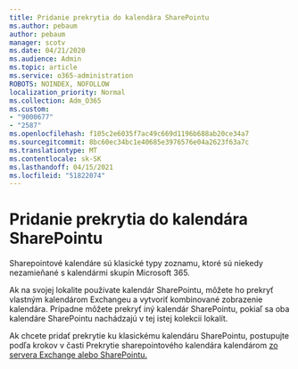 ```yaml
---
title: Pridanie prekrytia do kalendára SharePointu
ms.author: pebaum
author: pebaum
manager: scotv
ms.date: 04/21/2020
ms.audience: Admin
ms.topic: article
ms.service: o365-administration
ROBOTS: NOINDEX, NOFOLLOW
localization_priority: Normal
ms.collection: Adm_O365
ms.custom:
- "9000677"
- "2587"
ms.openlocfilehash: f105c2e6035f7ac49c669d1196b688ab20ce34a7
ms.sourcegitcommit: 8bc60ec34bc1e40685e3976576e04a2623f63a7c
ms.translationtype: MT
ms.contentlocale: sk-SK
ms.lasthandoff: 04/15/2021
ms.locfileid: "51822074"
---
```

# <a name="adding-an-overlay-to-a-sharepoint-calendar"></a>Pridanie prekrytia do kalendára SharePointu

Sharepointové kalendáre sú klasické typy zoznamu, ktoré sú niekedy nezamieňané s kalendármi skupín Microsoft 365.
 
Ak na svojej lokalite používate kalendár SharePointu, môžete ho prekryť vlastným kalendárom Exchangeu a vytvoriť kombinované zobrazenie kalendára. Prípadne môžete prekryť iný kalendár SharePointu, pokiaľ sa oba kalendáre SharePointu nachádzajú v tej istej kolekcii lokalít.
 
Ak chcete pridať prekrytie ku klasickému kalendáru SharePointu, postupujte podľa krokov v časti Prekrytie sharepointového kalendára kalendárom [zo servera Exchange alebo SharePointu.](https://support.office.com/article/Overlay-a-SharePoint-calendar-with-a-calendar-from-Exchange-or-SharePoint-4CAEBE59-3994-4A94-9322-B31ABB8A5E9A)
